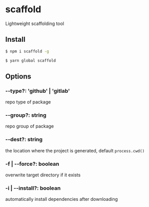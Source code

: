 # scaffold

Lightweight scaffolding tool

## Install

```bash
$ npm i scaffold -g
```

```bash
$ yarn global scaffold
```

## Options

### --type?: 'github' | 'gitlab'

repo type of package

### --group?: string

repo group of package

### --dest?: string

the location where the project is generated, default `process.cwd()`

### -f | --force?: boolean

overwrite target directory if it exists

### -i | --install?: boolean

automatically install dependencies after downloading
